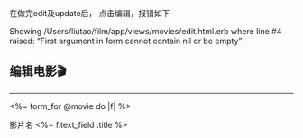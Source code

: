 在做完edit及update后， 点击编辑，报错如下

Showing /Users/liutao/film/app/views/movies/edit.html.erb where line #4 raised:
“First argument in form cannot contain nil or be empty”

<h2>编辑电影🎬</h2>
<hr>
<%= form_for @movie do |f| %>

影片名
<%= f.text_field :title %>
